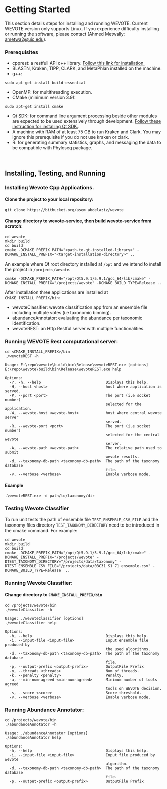# Getting Started
This section details steps for installing and running WEVOTE. Current WEVOTE version only supports Linux. If you experience difficulty installing or running the software, please contact (Ahmed Metwally: ametwa2@uic.edu).

### Prerequisites
* cpprest: a restfull API c++ library. [Follow this link for installation.](https://github.com/Microsoft/cpprestsdk/wiki)
* BLASTN, Kraken, TIPP, CLARK, and MetaPhlan installed on the machine. 
* g++: 
```shell
sudo apt-get install build-essential
```

* OpenMP: for multithreading execution. 
* CMake (minimum version 3.9): 
```
sudo apt-get install cmake
``` 
* Qt SDK: for command line argument processing beside other modules are expected to be used extensively through development. [Follow these instruction for installing Qt SDK.](https://wiki.qt.io/Install_Qt_5_on_Ubuntu).
* A machine with RAM of at least 75 GB to run Kraken and Clark. You may ignore this prerequisite if you do not use kraken or clark. 
* R: for generating summary statistics, graphs, and messaging the data to be compatible with Phyloseq package. 

</br>

## Installing, Testing, and Running

### Installing Wevote Cpp Applications.

#### Clone the project to your local repository:
```
git clone https://bitbucket.org/asem_abdelaziz/wevote
```


#### Change directory to wevote-service, then build wevote-service from scratch:
```
cd wevote
mkdir build
cd build
cmake -DCMAKE_PREFIX_PATH="<path-to-qt-installed-library>" -DCMAKE_INSTALL_PREFIX="<target-installation-directory>" ..
```
An example where Qt root directory installed at ```/opt``` and we intend to install the project in ```/projects/wevote```.
```
cmake -DCMAKE_PREFIX_PATH="/opt/Qt5.9.1/5.9.1/gcc_64/lib/cmake" -DCMAKE_INSTALL_PREFIX="/projects/wevote" -DCMAKE_BUILD_TYPE=Release ..
```

After installation three applications are installed at ```CMAKE_INSTALL_PREFIX/bin```: 
* wevoteClassifier: wevote classification app from an ensemble file including multiple votes (i.e taxonomic binning). 
* abundanceAnnotator: evaluating the abundance per taxonomic identification. 
* wevoteREST: an Http Restful server with multiple functionalities. 

### Running WEVOTE Rest computational server:
```
cd <CMAKE_INSTALL_PREFIX>/bin
./wevoteREST -h
```

```
Usage: E:\repo\wevote\build\bin\Release\wevoteREST.exe [options]
E:\repo\wevote\build\bin\Release\wevoteREST.exe help

Options:
  -?, -h, --help                             Displays this help.
  -H, --host <host>                          host where application is served.
  -P, --port <port>                          The port (i.e socket number)
                                             selected for the application.
  -W, --wevote-host <wevote-host>            host where central wevote server
                                             served.
  -R, --wevote-port <port>                   The port (i.e socket number)
                                             selected for the central wevote
                                             server.
  -A, --wevote-path <wevote-path>            The relative path used to submit
                                             wevote results.
  -d, --taxonomy-db-path <taxonomy-db-path>  The path of the taxonomy database
                                             file.
  -v, --verbose <verbose>                    Enable verbose mode.
```

#### Example 
```
.\wevoteREST.exe -d path/to/taxonomy/dir
```

### Testing Wevote Classifier
To run unit tests the path of ensemble file ```TEST_ENSEMBLE_CSV_FILE``` and the taxonomy files directory ```TEST_TAXONOMY_DIRECTORY``` need to be introduced
in the cmake command. For example: 
```
cd wevote
mkdir build
cd build
cmake -DCMAKE_PREFIX_PATH="/opt/Qt5.9.1/5.9.1/gcc_64/lib/cmake" -DCMAKE_INSTALL_PREFIX="/projects/wevote" -DTEST_TAXONOMY_DIRECTORY="/projects/data/taxonomy" -DTEST_ENSEMBLE_CSV_FILE="/projects/data/03C31_S1_71_ensemble.csv" -DCMAKE_BUILD_TYPE=Release  ..
```
### Running Wevote Classifier:
#### Change directory to ```CMAKE_INSTALL_PREFIX/bin```

```
cd /projects/wevote/bin
./wevoteClassifier -h
```

```
Usage: ./wevoteClassifier [options]
./wevoteClassifier help

Options:
  -h, --help                                 Displays this help.
  -i, --input-file <input-file>              Input ensemble file produced by
                                             the used algorithms.
  -d, --taxonomy-db-path <taxonomy-db-path>  The path of the taxonomy database
                                             file.
  -p, --output-prefix <output-prefix>        OutputFile Prefix
  -n, --threads <threads>                    Num of threads.
  -k, --penalty <penalty>                    Penalty.
  -a, --min-num-agreed <min-num-agreed>      Minimum number of tools agreed
                                             tools on WEVOTE decision.
  -s, --score <score>                        Score threshold.
  -v, --verbose <verbose>                    Enable verbose mode.

```

### Running Abundance Annotator:
```
cd /projects/wevote/bin
./abundanceAnnotator -h
```

```
Usage: ./abundanceAnnotator [options]
./abundanceAnnotator help

Options:
  -h, --help                                 Displays this help.
  -i, --input-file <input-file>              Input file produced by wevote
                                             algorithm.
  -d, --taxonomy-db-path <taxonomy-db-path>  The path of the taxonomy database
                                             file.
  -p, --output-prefix <output-prefix>        OutputFile Prefix

```
